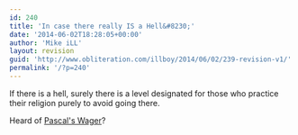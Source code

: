 ```yaml
---
id: 240
title: 'In case there really IS a Hell&#8230;'
date: '2014-06-02T18:28:05+00:00'
author: 'Mike iLL'
layout: revision
guid: 'http://www.obliteration.com/illboy/2014/06/02/239-revision-v1/'
permalink: '/?p=240'
---
```


If there is a hell, surely there is a level designated for those who practice their religion purely to avoid going there.

Heard of <a title="Pascals' Wager" href="http://infidels.org/library/modern/theism/wager.html">Pascal's Wager</a>?
